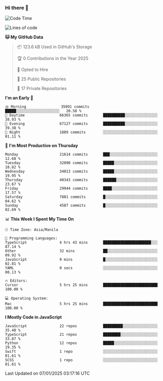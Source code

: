 ### Hi there 👋

<!--START_SECTION:waka-->
![Code Time](http://img.shields.io/badge/Code%20Time-1%2C372%20hrs%2010%20mins-blue)

![Lines of code](https://img.shields.io/badge/From%20Hello%20World%20I%27ve%20Written-67.5%20million%20lines%20of%20code-blue)

**🐱 My GitHub Data** 

> 📦 123.6 kB Used in GitHub's Storage 
 > 
> 🏆 0 Contributions in the Year 2025
 > 
> 💼 Opted to Hire
 > 
> 📜 25 Public Repositories 
 > 
> 🔑 17 Private Repositories 
 > 
**I'm an Early 🐤** 

```text
🌞 Morning                35091 commits       █████░░░░░░░░░░░░░░░░░░░░   20.58 % 
🌆 Daytime                66365 commits       ██████████░░░░░░░░░░░░░░░   38.93 % 
🌃 Evening                67127 commits       ██████████░░░░░░░░░░░░░░░   39.38 % 
🌙 Night                  1889 commits        ░░░░░░░░░░░░░░░░░░░░░░░░░   01.11 % 
```
📅 **I'm Most Productive on Thursday** 

```text
Monday                   21614 commits       ███░░░░░░░░░░░░░░░░░░░░░░   12.68 % 
Tuesday                  32090 commits       █████░░░░░░░░░░░░░░░░░░░░   18.82 % 
Wednesday                34013 commits       █████░░░░░░░░░░░░░░░░░░░░   19.95 % 
Thursday                 40343 commits       ██████░░░░░░░░░░░░░░░░░░░   23.67 % 
Friday                   29944 commits       ████░░░░░░░░░░░░░░░░░░░░░   17.57 % 
Saturday                 7881 commits        █░░░░░░░░░░░░░░░░░░░░░░░░   04.62 % 
Sunday                   4587 commits        █░░░░░░░░░░░░░░░░░░░░░░░░   02.69 % 
```


📊 **This Week I Spent My Time On** 

```text
🕑︎ Time Zone: Asia/Manila

💬 Programming Languages: 
TypeScript               4 hrs 43 mins       ██████████████████████░░░   87.14 % 
Other                    32 mins             ██░░░░░░░░░░░░░░░░░░░░░░░   09.92 % 
JavaScript               9 mins              █░░░░░░░░░░░░░░░░░░░░░░░░   02.81 % 
YAML                     0 secs              ░░░░░░░░░░░░░░░░░░░░░░░░░   00.13 % 

🔥 Editors: 
Cursor                   5 hrs 25 mins       █████████████████████████   100.00 % 

💻 Operating System: 
Mac                      5 hrs 25 mins       █████████████████████████   100.00 % 
```

**I Mostly Code in JavaScript** 

```text
JavaScript               22 repos            █████████░░░░░░░░░░░░░░░░   35.48 % 
TypeScript               21 repos            ████████░░░░░░░░░░░░░░░░░   33.87 % 
Python                   12 repos            █████░░░░░░░░░░░░░░░░░░░░   19.35 % 
Swift                    1 repo              ░░░░░░░░░░░░░░░░░░░░░░░░░   01.61 % 
SCSS                     1 repo              ░░░░░░░░░░░░░░░░░░░░░░░░░   01.61 % 
```




 Last Updated on 07/01/2025 03:17:16 UTC
<!--END_SECTION:waka-->
